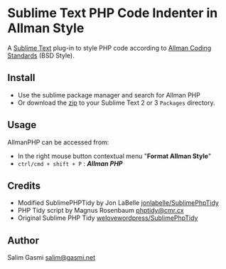 # Sublime Text PHP Code Indenter in Allman Style

A [Sublime Text](http://www.sublimetext.com) plug-in to style PHP code 
according to [Allman Coding Standards](http://en.wikipedia.org/wiki/Indent_style#Allman_style) (BSD Style).

## Install

- Use the sublime package manager and search for Allman PHP
- Or download the [zip](https://github.com/himred/Sublime-Allman-PHP/archive/master.zip) to your Sublime Text 2 or 3 `Packages` directory.

## Usage

AllmanPHP can be accessed from:

- In the right mouse button contextual menu "**Format Allman Style**"
- `ctrl/cmd + shift + P` : ***Allman PHP***


## Credits

- Modified SublimePHPTidy by Jon LaBelle [jonlabelle/SublimePhpTidy](https://github.com/jonlabelle/SublimePhpTidy)
- PHP Tidy script by Magnus Rosenbaum <phptidy@cmr.cx>
- Original Sublime PHP Tidy [welovewordpress/SublimePhpTidy](https://github.com/welovewordpress/SublimePhpTidy)

## Author

Salim Gasmi <salim@gasmi.net>
